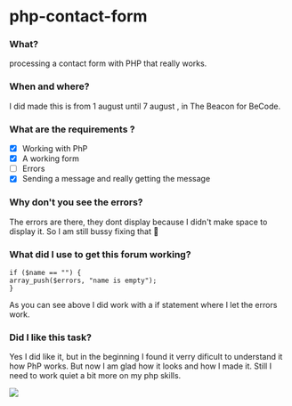 # php-contact-form

### What?

processing a contact form with PHP that really works. 

### When and where?
I did made this is from 1 august until 7 august , in The Beacon for BeCode.

### What are the requirements ? 
- [x] Working with PhP
- [x] A working form
- [ ] Errors 
- [x] Sending a message and really getting the message

### Why don't you see the errors?

The errors are there, they dont display because I didn't make space to display it. So I am still bussy fixing that :shit:

### What did I use to get this forum working?

    if ($name == "") {
    array_push($errors, "name is empty");
    }    

As you can see above I did work with a if statement where I let the errors work.

### Did I like this task?

Yes I did like it, but in the beginning I found it verry dificult to understand it how PhP works. But now I am glad how it looks and how I made it. 
Still I need to work quiet a bit more on my php skills. 

![](giphy.gif)

